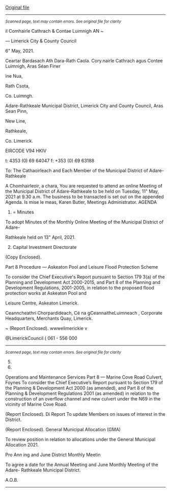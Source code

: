 [Original file](https://www.limerick.ie/sites/default/files/media/documents/2021-05/00-agenda-11th-may-2021.pdf)

---
*<small>Scanned page, text may contain errors. See original file for clarity</small>*  

il Comhairle Cathrach
& Contae Luimnigh
AN ~

— Limerick City
& County Council

6" May, 2021.

Ceartar Bardasach Ath Dara-Rath Caola.
Cory.nairle Cathrach agus Contee Luimnigh,
Aras Séan Firwr

ine Nua,

Rath Csota,

Co. Luimngh.

Adare-Rathkeale Municipal District,
Limerick City and County Council,
Aras Sean Pinn,

New Line,

Rathkeale,

Co. Limerick.

EIRCODE V94 HKIV

t: 4353 (0) 69 64047
f: +353 (0) 69 63188

To: The Cathaoirleach and Each Member of the Municipal District of Adare-Rathkeale

A Chomhairleoir, a chara,
You are requested to attend an online Meeting of the Municipal District of Adare-Rathkeale to be
held on Tuesday, 11" May, 2021 at 9.30 a.m. The business to be transacted is set out on the
appended Agenda.
Is mise le meas,
Karen Butler,
Meetings Administrator.
AGENDA
1. = Minutes

To adopt Minutes of the Monthly Online Meeting of the Municipal District of Adare-

Rathkeale held on 13" April, 2021.

2. Capital Investment Directorate

(Copy Enclosed).

Part 8 Procedure — Askeaton Pool and Leisure Flood Protection Scheme

To consider the Chief Executive's Report pursuant to Section 179 3(a) of the Planning and
Development Act 2000-2015, and Part 8 of the Planning and Development Regulations,
2001-2005, in relation to the proposed flood protection works at Askeaton Pool and

Leisure Centre, Askeaton Limerick.

Ceanncheathri Chorpardideach, Cé na gCeannaitheLuimneach ,
Corporate Headquarters, Merchants Quay, Limerick.

~ (Report Enclosed).
wwwelimerickie
v

@LimerickCouncil
( 061 - 556 000


---
*<small>Scanned page, text may contain errors. See original file for clarity</small>*  

5.

7.

Operations and Maintenance Services
Part 8 — Marine Cove Road Culvert, Foynes
To consider the Chief Executive’s Report pursuant to Section 179 of the Planning &
Development Act 2000 (as amended), and Part 8 of the Planning & Development
Regulations 2001 (as amended) in relation to the construction of an overflow channel and
new culvert under the N69 in the vicinity of Marine Cove Road.

(Report Enclosed).
Di Report
To update Members on issues of interest in the District.

(Report Enclosed).
General Municipal Allocation (GMA)

To review position in relation to allocations under the General Municipal Allocation 2021.

Pro Ann ing and June District Monthly Meetin

To agree a date for the Annual Meeting and June Monthly Meeting of the Adare-
Rathkeale Municipal District.

A.O.B.


---

